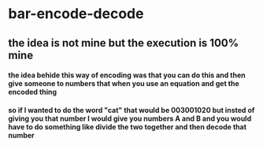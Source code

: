 # bar-encode-decode
## the idea is not mine but the execution is 100% mine
#### the idea behide this way of encoding was that you can do this and then give someone to numbers that when you use an equation and get the encoded thing
#### so if I wanted to do the word "cat" that would be 003001020 but insted of giving you that number I would give you numbers A and B and you would have to do something like divide the two together and then decode that number
